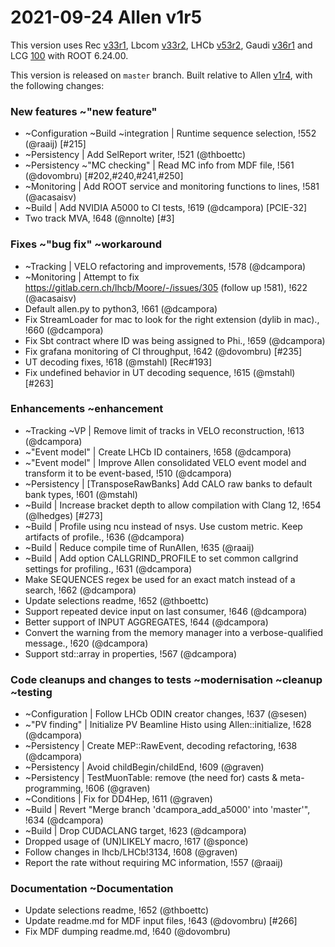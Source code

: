 2021-09-24 Allen v1r5
===

This version uses
Rec [v33r1](../../../../Rec/-/tags/v33r1),
Lbcom [v33r2](../../../../Lbcom/-/tags/v33r2),
LHCb [v53r2](../../../../LHCb/-/tags/v53r2),
Gaudi [v36r1](../../../../Gaudi/-/tags/v36r1) and
LCG [100](http://lcginfo.cern.ch/release/100/) with ROOT 6.24.00.

This version is released on `master` branch.
Built relative to Allen [v1r4](/../../tags/v1r4), with the following changes:

### New features ~"new feature"

- ~Configuration ~Build ~integration | Runtime sequence selection, !552 (@raaij) [#215]
- ~Persistency | Add SelReport writer, !521 (@thboettc)
- ~Persistency ~"MC checking" | Read MC info from MDF file, !561 (@dovombru) [#202,#240,#241,#250]
- ~Monitoring | Add ROOT service and monitoring functions to lines, !581 (@acasaisv)
- ~Build | Add NVIDIA A5000 to CI tests, !619 (@dcampora) [PCIE-32]
- Two track MVA, !648 (@nnolte) [#3]


### Fixes ~"bug fix" ~workaround

- ~Tracking | VELO refactoring and improvements, !578 (@dcampora)
- ~Monitoring | Attempt to fix https://gitlab.cern.ch/lhcb/Moore/-/issues/305 (follow up !581), !622 (@acasaisv)
- Default allen.py to python3, !661 (@dcampora)
- Fix StreamLoader for mac to look for the right extension (dylib in mac)., !660 (@dcampora)
- Fix Sbt contract where ID was being assigned to Phi., !659 (@dcampora)
- Fix grafana monitoring of CI throughput, !642 (@dovombru) [#235]
- UT decoding fixes, !618 (@mstahl) [Rec#193]
- Fix undefined behavior in UT decoding sequence, !615 (@mstahl) [#263]


### Enhancements ~enhancement

- ~Tracking ~VP | Remove limit of tracks in VELO reconstruction, !613 (@dcampora)
- ~"Event model" | Create LHCb ID containers, !658 (@dcampora)
- ~"Event model" | Improve Allen consolidated VELO event model and transform it to be event-based, !510 (@dcampora)
- ~Persistency | [TransposeRawBanks] Add CALO raw banks to default bank types, !601 (@mstahl)
- ~Build | Increase bracket depth to allow compilation with Clang 12, !654 (@lhedges) [#273]
- ~Build | Profile using ncu instead of nsys. Use custom metric. Keep artifacts of profile., !636 (@dcampora)
- ~Build | Reduce compile time of RunAllen, !635 (@raaij)
- ~Build | Add option CALLGRIND_PROFILE to set common callgrind settings for profiling., !631 (@dcampora)
- Make SEQUENCES regex be used for an exact match instead of a search, !662 (@dcampora)
- Update selections readme, !652 (@thboettc)
- Support repeated device input on last consumer, !646 (@dcampora)
- Better support of INPUT AGGREGATES, !644 (@dcampora)
- Convert the warning from the memory manager into a verbose-qualified message., !620 (@dcampora)
- Support std::array in properties, !567 (@dcampora)


### Code cleanups and changes to tests ~modernisation ~cleanup ~testing

- ~Configuration | Follow LHCb ODIN creator changes, !637 (@sesen)
- ~"PV finding" | Initialize PV Beamline Histo using Allen::initialize, !628 (@dcampora)
- ~Persistency | Create MEP::RawEvent, decoding refactoring, !638 (@dcampora)
- ~Persistency | Avoid childBegin/childEnd, !609 (@graven)
- ~Persistency | TestMuonTable: remove (the need for) casts & meta-programming, !606 (@graven)
- ~Conditions | Fix for DD4Hep, !611 (@graven)
- ~Build | Revert "Merge branch 'dcampora_add_a5000' into 'master'", !634 (@dcampora)
- ~Build | Drop CUDACLANG target, !623 (@dcampora)
- Dropped usage of (UN)LIKELY macro, !617 (@sponce)
- Follow changes in lhcb/LHCb!3134, !608 (@graven)
- Report the rate without requiring MC information, !557 (@raaij)


### Documentation ~Documentation

- Update selections readme, !652 (@thboettc)
- Update readme.md for MDF input files, !643 (@dovombru) [#266]
- Fix MDF dumping readme.md, !640 (@dovombru)
